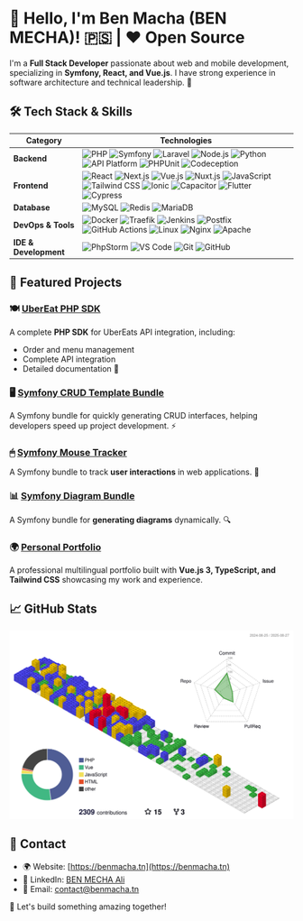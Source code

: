 # 👋 Hello, I'm Ben Macha (BEN MECHA)! 🇵🇸 | ❤️ Open Source
I'm a **Full Stack Developer** passionate about web and mobile development, specializing in **Symfony, React, and Vue.js**. I have strong experience in software architecture and technical leadership. 🚀

## 🛠️ Tech Stack & Skills

| **Category**          | **Technologies**                                                                                                                                                    |
|-----------------------|--------------------------------------------------------------------------------------------------------------------------------------------------------------------|
| **Backend** | ![PHP](https://img.shields.io/badge/PHP-777BB4?style=flat&logo=php&logoColor=white) ![Symfony](https://img.shields.io/badge/Symfony-000000?style=flat&logo=symfony&logoColor=white) ![Laravel](https://img.shields.io/badge/Laravel-FF2D20?style=flat&logo=laravel&logoColor=white) ![Node.js](https://img.shields.io/badge/Node.js-339933?style=flat&logo=nodedotjs&logoColor=white) ![Python](https://img.shields.io/badge/Python-3776AB?style=flat&logo=python&logoColor=white) ![API Platform](https://img.shields.io/badge/API_Platform-38B2AC?style=flat&logo=api-platform&logoColor=white) ![PHPUnit](https://img.shields.io/badge/PHPUnit-3775A9?style=flat&logo=php&logoColor=white) ![Codeception](https://img.shields.io/badge/Codeception-632CA6?style=flat&logo=php&logoColor=white) |
| **Frontend** | ![React](https://img.shields.io/badge/React-61DAFB?style=flat&logo=react&logoColor=black) ![Next.js](https://img.shields.io/badge/Next.js-000000?style=flat&logo=nextdotjs&logoColor=white) ![Vue.js](https://img.shields.io/badge/Vue.js-4FC08D?style=flat&logo=vuedotjs&logoColor=white) ![Nuxt.js](https://img.shields.io/badge/Nuxt.js-00DC82?style=flat&logo=nuxtdotjs&logoColor=white) ![JavaScript](https://img.shields.io/badge/JavaScript-F7DF1E?style=flat&logo=javascript&logoColor=black) ![Tailwind CSS](https://img.shields.io/badge/Tailwind%20CSS-38B2AC?style=flat&logo=tailwindcss&logoColor=white) ![Ionic](https://img.shields.io/badge/Ionic-3880FF?style=flat&logo=ionic&logoColor=white) ![Capacitor](https://img.shields.io/badge/Capacitor-119EFF?style=flat&logo=capacitor&logoColor=white) ![Flutter](https://img.shields.io/badge/Flutter-02569B?style=flat&logo=flutter&logoColor=white) ![Cypress](https://img.shields.io/badge/Cypress-17202C?style=flat&logo=cypress&logoColor=white) |
| **Database** | ![MySQL](https://img.shields.io/badge/MySQL-4479A1?style=flat&logo=mysql&logoColor=white) ![Redis](https://img.shields.io/badge/Redis-DC382D?style=flat&logo=redis&logoColor=white) ![MariaDB](https://img.shields.io/badge/MariaDB-003545?style=flat&logo=mariadb&logoColor=white) |
| **DevOps & Tools** | ![Docker](https://img.shields.io/badge/Docker-2496ED?style=flat&logo=docker&logoColor=white) ![Traefik](https://img.shields.io/badge/Traefik-24A1C1?style=flat&logo=traefik&logoColor=white) ![Jenkins](https://img.shields.io/badge/Jenkins-D24939?style=flat&logo=jenkins&logoColor=white) ![Postfix](https://img.shields.io/badge/Postfix-004880?style=flat&logo=mail&logoColor=white) ![GitHub Actions](https://img.shields.io/badge/GitHub_Actions-2088FF?style=flat&logo=github-actions&logoColor=white) ![Linux](https://img.shields.io/badge/Linux-FCC624?style=flat&logo=linux&logoColor=black) ![Nginx](https://img.shields.io/badge/Nginx-269539?style=flat&logo=nginx&logoColor=white) ![Apache](https://img.shields.io/badge/Apache-D22128?style=flat&logo=apache&logoColor=white) |
| **IDE & Development** | ![PhpStorm](https://img.shields.io/badge/PhpStorm-000000?style=flat&logo=phpstorm&logoColor=white) ![VS Code](https://img.shields.io/badge/VS_Code-007ACC?style=flat&logo=visualstudiocode&logoColor=white) ![Git](https://img.shields.io/badge/Git-F05032?style=flat&logo=git&logoColor=white) ![GitHub](https://img.shields.io/badge/GitHub-181717?style=flat&logo=github&logoColor=white) |

## 📌 Featured Projects
### 🍽️ [UberEat PHP SDK](https://github.com/BenMacha/ubereat-php)
A complete **PHP SDK** for UberEats API integration, including:
- Order and menu management
- Complete API integration
- Detailed documentation 📖

### 🖥 [Symfony CRUD Template Bundle](https://github.com/BenMacha/Templatebundle)
A Symfony bundle for quickly generating CRUD interfaces, helping developers speed up project development. ⚡

### 🖱 [Symfony Mouse Tracker](https://github.com/BenMacha/mouseTracker)
A Symfony bundle to track **user interactions** in web applications. 🎯

### 📊 [Symfony Diagram Bundle](https://github.com/BenMacha/diagram-bundle)
A Symfony bundle for **generating diagrams** dynamically. 🔍

### 🌍 [Personal Portfolio](https://github.com/BenMacha/benmacha.github.io)
A professional multilingual portfolio built with **Vue.js 3, TypeScript, and Tailwind CSS** showcasing my work and experience.

## 📈 GitHub Stats
![GitHub Stats](https://github.com/BenMacha/BenMacha/blob/main/profile-3d-contrib/profile-gitblock.svg)

## 📝 Contact
- 🌍 Website: [https://benmacha.tn](https://benmacha.tn)
- 💼 LinkedIn: [BEN MECHA Ali](https://www.linkedin.com/in/benmacha/)
- 📧 Email: [contact@benmacha.tn](mailto:contact@benmacha.tn)

🚀 Let's build something amazing together!
